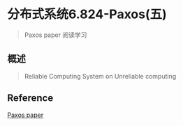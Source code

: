 # 分布式系统6.824-Paxos(五)

> Paxos paper 阅读学习


## 概述
> Reliable Computing System on Unreliable computing  


## Reference

[Paxos
 paper](http://static.usenix.org/event/nsdi11/tech/full_papers/Bolosky.pdf)